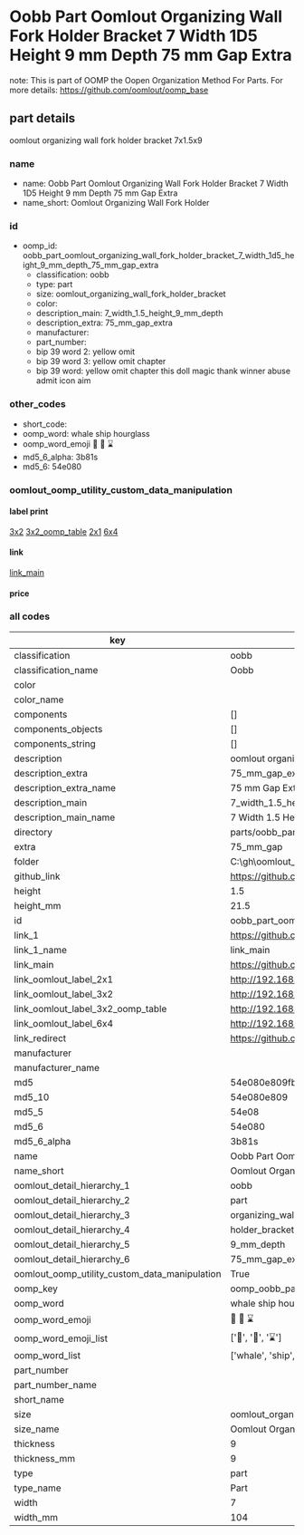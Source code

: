 # Oobb Part Oomlout Organizing Wall Fork Holder Bracket 7 Width 1D5 Height 9 mm Depth 75 mm Gap Extra  

note: This is part of OOMP the Oopen Organization Method For Parts. For more details: https://github.com/oomlout/oomp_base

##  part details
  



oomlout organizing wall fork holder bracket 7x1.5x9



### name
* name: Oobb Part Oomlout Organizing Wall Fork Holder Bracket 7 Width 1D5 Height 9 mm Depth 75 mm Gap Extra
* name_short: Oomlout Organizing Wall Fork Holder
### id
* oomp_id: oobb_part_oomlout_organizing_wall_fork_holder_bracket_7_width_1d5_height_9_mm_depth_75_mm_gap_extra
  * classification: oobb
  * type: part
  * size: oomlout_organizing_wall_fork_holder_bracket
  * color: 
  * description_main: 7_width_1.5_height_9_mm_depth
  * description_extra: 75_mm_gap_extra
  * manufacturer: 
  * part_number: 
  * bip 39 word 2: yellow omit
  * bip 39 word 3: yellow omit chapter
  * bip 39 word: yellow omit chapter this doll magic thank winner abuse admit icon aim

### other_codes
* short_code: 
* oomp_word: whale ship hourglass
* oomp_word_emoji :whale: :ship: :hourglass:
* md5_6_alpha: 3b81s
* md5_6: 54e080






### oomlout_oomp_utility_custom_data_manipulation
#### label print
[3x2](http://192.168.1.245:1112/?label=oomp%203b81s)
[3x2_oomp_table](http://192.168.1.108:1112/?label=oomp%203b81s)
[2x1](http://192.168.1.242:1112/?label=oomp%203b81s)
[6x4](http://192.168.1.55:1112/?label=oomp%203b81s)    

#### link

[link_main](https://github.com/oomlout/oomlout_oobb_version_4_generated_parts/tree/main/navigation_oomp/oobb/part/oomlout_organizing_wall_fork_holder_bracket/7_width_1.5_height_9_mm_depth/75_mm_gap_extra/part)                              

#### price







### all codes 
| key | value |  
| --- | --- |  
| classification | oobb |  
| classification_name | Oobb |  
| color |  |  
| color_name |  |  
| components | [] |  
| components_objects | [] |  
| components_string | [] |  
| description | oomlout organizing wall fork holder bracket 7x1.5x9 |  
| description_extra | 75_mm_gap_extra |  
| description_extra_name | 75 mm Gap Extra |  
| description_main | 7_width_1.5_height_9_mm_depth |  
| description_main_name | 7 Width 1.5 Height 9 mm Depth |  
| directory | parts/oobb_part_oomlout_organizing_wall_fork_holder_bracket_7_width_1d5_height_9_mm_depth_75_mm_gap_extra |  
| extra | 75_mm_gap |  
| folder | C:\gh\oomlout_oobb_version_4_generated_parts\parts\oobb_part_oomlout_organizing_wall_fork_holder_bracket_7_width_1d5_height_9_mm_depth_75_mm_gap_extra |  
| github_link | https://github.com/oomlout/oomlout_oomp_part_src/tree/main/parts/oobb_part_oomlout_organizing_wall_fork_holder_bracket_7_width_1d5_height_9_mm_depth_75_mm_gap_extra |  
| height | 1.5 |  
| height_mm | 21.5 |  
| id | oobb_part_oomlout_organizing_wall_fork_holder_bracket_7_width_1d5_height_9_mm_depth_75_mm_gap_extra |  
| link_1 | https://github.com/oomlout/oomlout_oobb_version_4_generated_parts/tree/main/navigation_oomp/oobb/part/oomlout_organizing_wall_fork_holder_bracket/7_width_1.5_height_9_mm_depth/75_mm_gap_extra/part |  
| link_1_name | link_main |  
| link_main | https://github.com/oomlout/oomlout_oobb_version_4_generated_parts/tree/main/navigation_oomp/oobb/part/oomlout_organizing_wall_fork_holder_bracket/7_width_1.5_height_9_mm_depth/75_mm_gap_extra/part |  
| link_oomlout_label_2x1 | http://192.168.1.242:1112/?label=oomp%203b81s |  
| link_oomlout_label_3x2 | http://192.168.1.245:1112/?label=oomp%203b81s |  
| link_oomlout_label_3x2_oomp_table | http://192.168.1.108:1112/?label=oomp%203b81s |  
| link_oomlout_label_6x4 | http://192.168.1.55:1112/?label=oomp%203b81s |  
| link_redirect | https://github.com/oomlout/oomlout_oobb_version_4_generated_parts/tree/main/parts/oobb_oomlout_organizing_wall_fork_holder_bracket_07_1d5_09_ex_75_mm_gap |  
| manufacturer |  |  
| manufacturer_name |  |  
| md5 | 54e080e809fbfbfa17205e0c4ce69ff8 |  
| md5_10 | 54e080e809 |  
| md5_5 | 54e08 |  
| md5_6 | 54e080 |  
| md5_6_alpha | 3b81s |  
| name | Oobb Part Oomlout Organizing Wall Fork Holder Bracket 7 Width 1D5 Height 9 mm Depth 75 mm Gap Extra |  
| name_short | Oomlout Organizing Wall Fork Holder |  
| oomlout_detail_hierarchy_1 | oobb |  
| oomlout_detail_hierarchy_2 | part |  
| oomlout_detail_hierarchy_3 | organizing_wall_fork |  
| oomlout_detail_hierarchy_4 | holder_bracket |  
| oomlout_detail_hierarchy_5 | 9_mm_depth |  
| oomlout_detail_hierarchy_6 | 75_mm_gap_extra |  
| oomlout_oomp_utility_custom_data_manipulation | True |  
| oomp_key | oomp_oobb_part_oomlout_organizing_wall_fork_holder_bracket_7_width_1d5_height_9_mm_depth_75_mm_gap_extra |  
| oomp_word | whale ship hourglass |  
| oomp_word_emoji | :whale: :ship: :hourglass: |  
| oomp_word_emoji_list | [':whale:', ':ship:', ':hourglass:'] |  
| oomp_word_list | ['whale', 'ship', 'hourglass'] |  
| part_number |  |  
| part_number_name |  |  
| short_name |  |  
| size | oomlout_organizing_wall_fork_holder_bracket |  
| size_name | Oomlout Organizing Wall Fork Holder Bracket |  
| thickness | 9 |  
| thickness_mm | 9 |  
| type | part |  
| type_name | Part |  
| width | 7 |  
| width_mm | 104 |  
